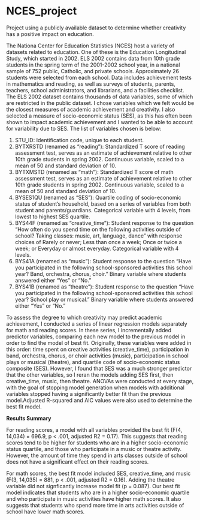 # NCES_project
Project using a publicly available dataset to determine whether creativity has a positive impact on education.

The Nationa Center for Education Statistics (NCES) host a variety of datasets related to education. One of these is the Education Longitudinal Study, which started in 2002. ELS 2002 contains data from 10th grade students in the spring term of the 2001-2002 school year, in a national sample of 752 public, Catholic, and private schools. Approximately 26 students were selected from each school. Data includes achievement tests in mathematics and reading, as well as surveys of students, parents, teachers, school administrators, and librarians, and a facilities checklist. The ELS 2002 dataset contains thousands of data variables, some of which are restricted in the public dataset. I chose variables which we felt would be the closest measures of academic achievement and creativity. I also selected a measure of socio-economic status (SES), as this has often been shown to impact academic achievement and I wanted to be able to account for variability due to SES. The list of variables chosen is below:

1)	STU_ID: Identification code, unique to each student.
2)	BYTXRSTD (renamed as “reading”): Standardized T score of reading assessment test, serves as an estimate of achievement relative to other 10th grade students in spring 2002. Continuous variable, scaled to a mean of 50 and standard deviation of 10. 
3)	BYTXMSTD (renamed as “math”): Standardized T score of math assessment test, serves as an estimate of achievement relative to other 10th grade students in spring 2002. Continuous variable, scaled to a mean of 50 and standard deviation of 10. 
4)	BYSES1QU (renamed as “SES”): Quartile coding of socio-economic status of student’s household, based on a series of variables from both student and parents/guardians. Categorical variable with 4 levels, from lowest to highest SES quartile. 
5)	BYS44F (renamed as “creative_time”): Student response to the question “How often do you spend time on the following activities outside of school? Taking classes: music, art, language, dance” with response choices of Rarely or never; Less than once a week; Once or twice a week; or Everyday or almost everyday. Categorical variable with 4 levels.
6)	BYS41A (renamed as “music”): Student response to the question “Have you participated in the following school-sponsored activities this school year? Band, orchestra, chorus, choir.” Binary variable where students answered either “Yes” or “No.”
7)	BYS41B (renamed as “theatre”): Student response to the question “Have you participated in the following school-sponsored activities this school year? School play or musical.” Binary variable where students answered either “Yes” or “No.”


To assess the degree to which creativity may predict academic achievement, I conducted a series of linear regression models separately for math and reading scores. In these series, I incrementally added predictor variables, comparing each new model to the previous model in order to find the model of best fit. Originally, these variables were added in this order: time spent on creative activities (creative_time), participation in band, orchestra, chorus, or choir activities (music), participation in school plays or musical (theatre), and quartile code of socio-economic status composite (SES). However, I found that SES was a much stronger predictor that the other variables, so I reran the models adding SES first, then creative_time, music, then theatre. ANOVAs were conducted at every stage, with the goal of stopping model generation when models with additional variables stopped having a significantly better fit than the previous model.Adjusted R-squared and AIC values were also used to determine the best fit model.

**Results Summary**

For reading scores, a model with all variables provided the best fit (F(4, 14,034) = 696.9, p < .001, adjusted R2 = 0.17). This suggests that reading scores tend to be higher for students who are in a higher socio-economic status quartile, and those who participate in a music or theatre activity. However, the amount of time they spend in arts classes outside of school does not have a significant effect on their reading scores.

For math scores, the best fit model included SES, creative_time, and music (F(3, 14,035) = 881, p < .001, adjusted R2 = 0.16). Adding the theatre variable did not signficantly increase model fit (p = 0.087). Our best fit model indicates that students who are in a higher socio-economic quartile and who participate in music activities have higher math scores. It also suggests that students who spend more time in arts activities outside of school have lower math scores.

